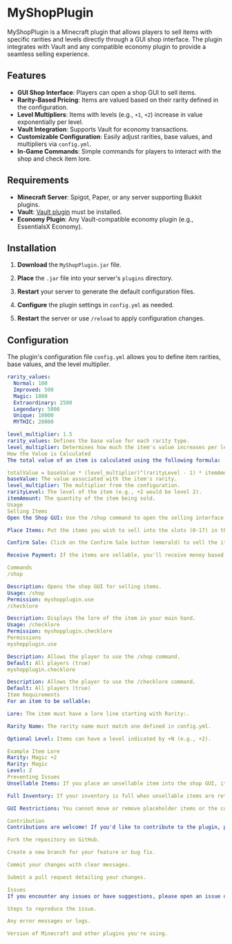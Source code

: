 # MyShopPlugin

MyShopPlugin is a Minecraft plugin that allows players to sell items with specific rarities and levels directly through a GUI shop interface. The plugin integrates with Vault and any compatible economy plugin to provide a seamless selling experience.

## Features

- **GUI Shop Interface**: Players can open a shop GUI to sell items.
- **Rarity-Based Pricing**: Items are valued based on their rarity defined in the configuration.
- **Level Multipliers**: Items with levels (e.g., `+1`, `+2`) increase in value exponentially per level.
- **Vault Integration**: Supports Vault for economy transactions.
- **Customizable Configuration**: Easily adjust rarities, base values, and multipliers via `config.yml`.
- **In-Game Commands**: Simple commands for players to interact with the shop and check item lore.

## Requirements

- **Minecraft Server**: Spigot, Paper, or any server supporting Bukkit plugins.
- **Vault**: [Vault plugin](https://www.spigotmc.org/resources/vault.34315/) must be installed.
- **Economy Plugin**: Any Vault-compatible economy plugin (e.g., EssentialsX Economy).

## Installation

1. **Download** the `MyShopPlugin.jar` file.

2. **Place** the `.jar` file into your server's `plugins` directory.

3. **Restart** your server to generate the default configuration files.

4. **Configure** the plugin settings in `config.yml` as needed.

5. **Restart** the server or use `/reload` to apply configuration changes.

## Configuration

The plugin's configuration file `config.yml` allows you to define item rarities, base values, and the level multiplier.

```yaml
rarity_values:
  Normal: 100
  Improved: 500
  Magic: 1000
  Extraordinary: 2500
  Legendary: 5000
  Unique: 10000
  MYTHIC: 20000

level_multiplier: 1.5
rarity_values: Defines the base value for each rarity type.
level_multiplier: Determines how much the item's value increases per level.
How the Value is Calculated
The total value of an item is calculated using the following formula:

totalValue = baseValue * (level_multiplier)^(rarityLevel - 1) * itemAmount
baseValue: The value associated with the item's rarity.
level_multiplier: The multiplier from the configuration.
rarityLevel: The level of the item (e.g., +2 would be level 2).
itemAmount: The quantity of the item being sold.
Usage
Selling Items
Open the Shop GUI: Use the /shop command to open the selling interface.

Place Items: Put the items you wish to sell into the slots (0-17) in the GUI.

Confirm Sale: Click on the Confirm Sale button (emerald) to sell the items.

Receive Payment: If the items are sellable, you'll receive money based on their value.

Commands
/shop

Description: Opens the shop GUI for selling items.
Usage: /shop
Permission: myshopplugin.use
/checklore

Description: Displays the lore of the item in your main hand.
Usage: /checklore
Permission: myshopplugin.checklore
Permissions
myshopplugin.use

Description: Allows the player to use the /shop command.
Default: All players (true)
myshopplugin.checklore

Description: Allows the player to use the /checklore command.
Default: All players (true)
Item Requirements
For an item to be sellable:

Lore: The item must have a lore line starting with Rarity:.

Rarity Name: The rarity name must match one defined in config.yml.

Optional Level: Items can have a level indicated by +N (e.g., +2).

Example Item Lore
Rarity: Magic +2
Rarity: Magic
Level: 2
Preventing Issues
Unsellable Items: If you place an unsellable item into the shop GUI, it will be returned to your inventory when you attempt to confirm the sale.

Full Inventory: If your inventory is full when unsellable items are returned, they will be dropped at your location.

GUI Restrictions: You cannot move or remove placeholder items or the confirm button from the GUI.

Contribution
Contributions are welcome! If you'd like to contribute to the plugin, please:

Fork the repository on GitHub.

Create a new branch for your feature or bug fix.

Commit your changes with clear messages.

Submit a pull request detailing your changes.

Issues
If you encounter any issues or have suggestions, please open an issue on the GitHub repository. Provide as much detail as possible, including:

Steps to reproduce the issue.

Any error messages or logs.

Version of Minecraft and other plugins you're using.
